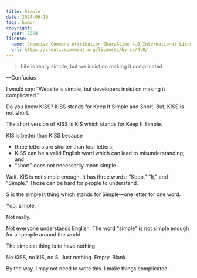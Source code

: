 ```yaml
---
title: Simple
date: 2024-06-19
tags: humor
copyright:
  year: 2024
license:
  name: Creative Commons Attribution-ShareAlike 4.0 International License
  url: https://creativecommons.org/licenses/by-sa/4.0/
---
```


> Life is really simple, but we insist on making it complicated

—Confucius

I would say: "Website is simple, but developers insist on making it complicated."

Do you know KISS? KISS stands for Keep It Simple and Short. But, KISS is not short.

The short version of KISS is KIS which stands for Keep It Simple.

KIS is better than KISS because

- three letters are shorter than four letters;
- KISS can be a valid English word which can lead to misunderstanding; and
- "short" does not necessarily mean simple.

Wait. KIS is not simple enough. It has three words: "Keep," "It," and "Simple." Those can be hard for people to understand.

S is the simplest thing which stands for Simple—one letter for one word.

Yup, simple.

Not really.

Not everyone understands English. The word "simple" is not simple enough for all people around the world.

The simplest thing is to have nothing.

No KISS, no KIS, no S. Just nothing. Empty. Blank.

By the way, I may not need to write this. I make things complicated.
